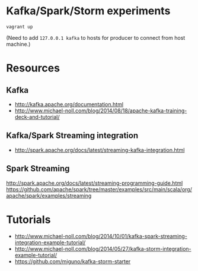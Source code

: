 # Kafka/Spark/Storm experiments

```
vagrant up
```
(Need to add ```127.0.0.1 kafka``` to hosts for producer to connect from host machine.)

# Resources

## Kafka
- http://kafka.apache.org/documentation.html
- http://www.michael-noll.com/blog/2014/08/18/apache-kafka-training-deck-and-tutorial/

## Kafka/Spark Streaming integration
- http://spark.apache.org/docs/latest/streaming-kafka-integration.html

## Spark Streaming
http://spark.apache.org/docs/latest/streaming-programming-guide.html
https://github.com/apache/spark/tree/master/examples/src/main/scala/org/apache/spark/examples/streaming

# Tutorials
- http://www.michael-noll.com/blog/2014/10/01/kafka-spark-streaming-integration-example-tutorial/
- http://www.michael-noll.com/blog/2014/05/27/kafka-storm-integration-example-tutorial/
- https://github.com/miguno/kafka-storm-starter
